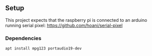 




## Setup

This project expects that the raspberry pi is connected to an arduino running serial pixel: https://github.com/hoani/serial-pixel

### Dependencies

```
apt install mpg123 portaudio19-dev
```